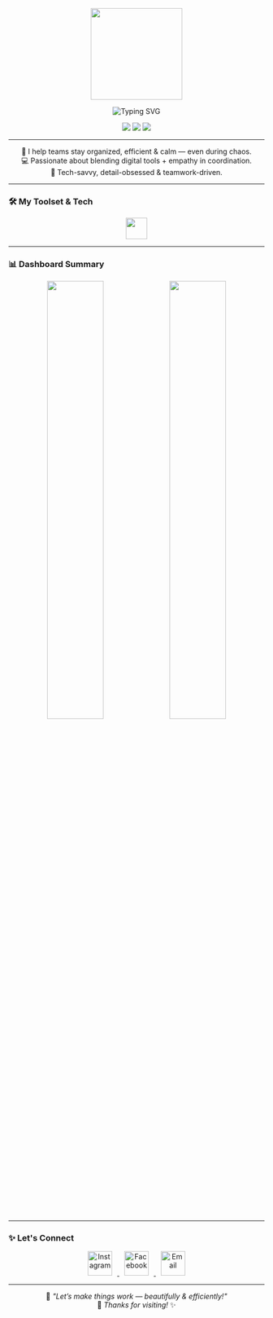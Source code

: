 <!-- PROFILE COVER -->
<p align="center">
  <img src="https://media.giphy.com/media/5GoVLqeAOo6PK/giphy.gif" width="180px">
</p>

<p align="center">
  <img src="https://readme-typing-svg.demolab.com?font=Fira+Code&weight=700&size=24&duration=3000&pause=1000&color=FF77A9&center=true&vCenter=true&width=435&lines=Hi%F0%9F%91%8B+I'm+Tangfui;Project+Coordinator+%7C+Thailand;Digital+Tools+%2B+Teamwork+%3D+Love!" alt="Typing SVG">
</p>

<p align="center">
  <img src="https://img.shields.io/badge/Role-Project%20Coordinator-ffb6c1?style=flat-square&logo=trello&logoColor=white">
  <img src="https://img.shields.io/badge/Location-Thailand-ffd1dc?style=flat-square&logo=google-maps&logoColor=white">
  <img src="https://img.shields.io/badge/Coffee-Lover-ff80ab?style=flat-square&logo=buymeacoffee&logoColor=white">
</p>

---

<div align="center">

🌟 I help teams stay organized, efficient & calm — even during chaos.  
💻 Passionate about blending digital tools + empathy in coordination.  
🧠 Tech-savvy, detail-obsessed & teamwork-driven.

</div>

---

### 🛠️ My Toolset & Tech

<p align="center">
  <img src="https://skillicons.dev/icons?i=html,css,js,ts,react,nextjs,nodejs,php,python,vscode,figma,bootstrap,tailwind,linux,dotnet,git" height="42" />
</p>

---

### 📊 Dashboard Summary

<p align="center">
  <img src="https://github-readme-stats.vercel.app/api?username=SuwiMoLh&show_icons=true&theme=radical&border_radius=10&hide_rank=true&icon_color=ff99cc&title_color=ff77aa" width="47%">
  <img src="https://github-readme-stats.vercel.app/api/top-langs/?username=SuwiMoLh&layout=compact&theme=radical&border_radius=10&title_color=ff77aa" width="47%">
</p>

---

### ✨ Let's Connect

<p align="center">
  <a href="https://www.instagram.com/yafgnat/" target="_blank">
    <img src="https://cdn-icons-png.flaticon.com/512/2111/2111463.png" width="48px" alt="Instagram" style="margin:0 10px;">
  </a>
  <a href="https://www.facebook.com/SuwiMoLhz" target="_blank">
    <img src="https://cdn-icons-png.flaticon.com/512/145/145802.png" width="48px" alt="Facebook" style="margin:0 10px;">
  </a>
  <a href="mailto:suwi.h2002@gmail.com" target="_blank">
    <img src="https://cdn-icons-png.flaticon.com/512/732/732200.png" width="48px" alt="Email" style="margin:0 10px;">
  </a>
</p>

---

<div align="center">

💬 _"Let’s make things work — beautifully & efficiently!"_  
🎀 _Thanks for visiting!_ ✨

</div>
